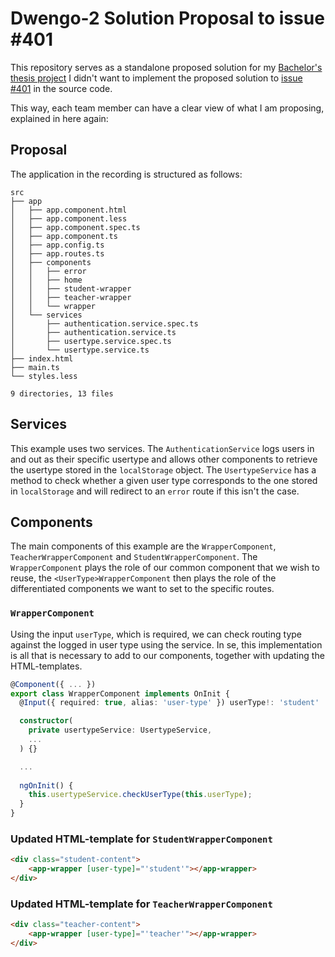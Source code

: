 # Dwengo-2 Solution Proposal to issue #401

This repository serves as a standalone proposed solution for my [Bachelor's thesis project](https://github.com/SELab-2/Dwengo-2)
I didn't want to implement the proposed solution to [issue #401](https://github.com/SELab-2/Dwengo-2/issues/401) in the source code.

This way, each team member can have a clear view of what I am proposing, explained in here again:

## Proposal

The application in the recording is structured as follows:

```
src
├── app
│   ├── app.component.html
│   ├── app.component.less
│   ├── app.component.spec.ts
│   ├── app.component.ts
│   ├── app.config.ts
│   ├── app.routes.ts
│   ├── components
│   │   ├── error
│   │   ├── home
│   │   ├── student-wrapper
│   │   ├── teacher-wrapper
│   │   └── wrapper
│   └── services
│       ├── authentication.service.spec.ts
│       ├── authentication.service.ts
│       ├── usertype.service.spec.ts
│       └── usertype.service.ts
├── index.html
├── main.ts
└── styles.less

9 directories, 13 files
```

## Services

This example uses two services.
The `AuthenticationService` logs users in and out as their specific usertype
and allows other components to retrieve the usertype stored in the `localStorage` object.
The `UsertypeService` has a method to check whether a given user type corresponds to the one stored in `localStorage`
and will redirect to an `error` route if this isn't the case.

## Components

The main components of this example are the `WrapperComponent`, `TeacherWrapperComponent` and `StudentWrapperComponent`.
The `WrapperComponent` plays the role of our common component that we wish to reuse,
the `<UserType>WrapperComponent` then plays the role of the differentiated components we want to set to the specific routes.

### `WrapperComponent`

Using the input `userType`, which is required, we can check routing type against the logged in user type using the service.
In se, this implementation is all that is necessary to add to our components, together with updating the HTML-templates.

```ts
@Component({ ... })
export class WrapperComponent implements OnInit {
  @Input({ required: true, alias: 'user-type' }) userType!: 'student' | 'teacher';

  constructor(
    private usertypeService: UsertypeService,
    ...
  ) {}

  ...
  
  ngOnInit() {
    this.usertypeService.checkUserType(this.userType);
  }
}
```

### Updated HTML-template for `StudentWrapperComponent`

```html
<div class="student-content">
    <app-wrapper [user-type]="'student'"></app-wrapper>
</div>
```

### Updated HTML-template for `TeacherWrapperComponent`

```html
<div class="teacher-content">
    <app-wrapper [user-type]="'teacher'"></app-wrapper>
</div>
```
